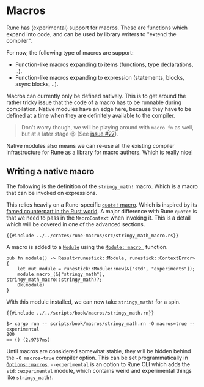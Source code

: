 # Macros

Rune has (experimental) support for macros. These are functions which expand
into code, and can be used by library writers to "extend the compiler".

For now, the following type of macros are support:
* Function-like macros expanding to items (functions, type declarations, ..).
* Function-like macros expanding to expression (statements, blocks, async blocks, ..).

Macros can currently only be defined natively. This is to get around the rather
tricky issue that the code of a macro has to be runnable during compilation.
Native modules have an edge here, because they have to be defined at a time when
they are definitely available to the compiler.

> Don't worry though, we will be playing around with `macro fn` as well, but at
> a later stage 😉 (See [issue #27]).

Native modules also means we can re-use all the existing compiler infrastructure
for Rune as a library for macro authors. Which is really nice!

[issue #27]: https://github.com/rune-rs/rune/issues/27

## Writing a native macro

The following is the definition of the `stringy_math!` macro. Which is a macro
that can be invoked on expressions.

This relies heavily on a Rune-specific [`quote!` macro]. Which is inspired by its
[famed counterpart in the Rust world]. A major difference with Rune `quote!` is
that we need to pass in the `MacroContext` when invoking it. This is a detail
which will be covered in one of the advanced sections.

```rust,noplaypen
{{#include ../../crates/rune-macros/src/stringy_math_macro.rs}}
```

A macro is added to a [`Module`] using the [`Module::macro_`] function.

```rust,noplaypen
pub fn module() -> Result<runestick::Module, runestick::ContextError> {
    let mut module = runestick::Module::new(&["std", "experiments"]);
    module.macro_(&["stringy_math"], stringy_math_macro::stringy_math)?;
    Ok(module)
}
```

With this module installed, we can now take `stringy_math!` for a spin.

```rune
{{#include ../../scripts/book/macros/stringy_math.rn}}
```

```text
$> cargo run -- scripts/book/macros/stringy_math.rn -O macros=true --experimental
200
== () (2.9737ms)
```

Until macros are considered somewhat stable, they will be hidden behind the `-O
macros=true` compiler option. This can be set programmatically in
[`Options::macros`]. `--experimental` is an option to Rune CLI which adds the
`std::experimental` module, which contains weird and experimental things like
`stringy_math!`.

[`quote!` macro]: https://docs.rs/rune/0/rune/macro.quote.html
[famed counterpart in the Rust world]: https://docs.rs/quote/1/quote/
[`Module`]: https://docs.rs/runestick/0/runestick/module/struct.Module.html
[`Module::macro_`]: https://docs.rs/runestick/0/runestick/module/struct.Module.html#method.macro_
[`Options::macros`]: https://docs.rs/rune/0/rune/struct.Options.html#method.macros